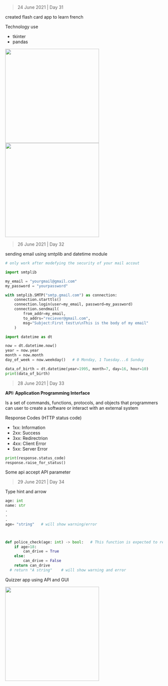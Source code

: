 > 24 June 2021 | Day 31

created flash card app to learn french

Technology use
- tkinter
- pandas

<img src="https://user-images.githubusercontent.com/40035716/123389560-a346f500-d5b7-11eb-952f-083e826f744c.PNG" width="300">
<img src="https://user-images.githubusercontent.com/40035716/123389568-a3df8b80-d5b7-11eb-9dc9-f93eabc79bce.PNG" width="300">

> 26 June 2021 | Day 32

sending email using smtplib and datetime module

```python
# only work after modefying the security of your mail accout

import smtplib

my_email = "yourgmail@gmail.com"
my_password = "yourpassword"

with smtplib.SMTP("smtp.gmail.com") as connection:
	connection.starttls()
	connection.login(user=my_email, password=my_password)
	connection.sendmail(
		from_addr=my_email, 
		to_addrs="reciever@gmail.com", 
		msg="Subject:First test\n\nThis is the body of my email"
	)
```

```python
import datetime as dt

now = dt.datetime.now()
year = now.year
month = now.month
day_of_week = now.weekday()   # 0 Monday, 1 Tuesday...6 Sunduy

data_of_birth = dt.datetime(year=1995, month=7, day=16, hour=10)
print(data_of_birth)
```

> 28 June 2021 | Day 33

**API: Application Programming Interface**

Is a set of commands, functions, protocols, and objects that programmers can user to create a software or interact with an external system

Response Codes (HTTP status code)
- 1xx: Information
- 2xx: Success
- 3xx: Redirectrion
- 4xx: Client Error
- 5xx: Server Error

```python
print(response.status_code)
response.raise_for_status()
```

Some api accept API parameter 

> 29 June 2021 | Day 34

Type hint and arrow

```python
age: int
name: str 
.
.
.
age= "string"   # will show warning/error
```

```python


def police_check(age: int) -> bool:   # This function is expected to return boolen (Type hint)
	if age>18:
		can_drive = True
	else:
		can_drive = False
	return can_drive
  # return "A string"    # will show warning and error 
```

Quizzer app using API and GUI

<img src="https://user-images.githubusercontent.com/40035716/123772653-a6a8ec00-d8e9-11eb-8281-fb092c46f0af.PNG" width=300>


